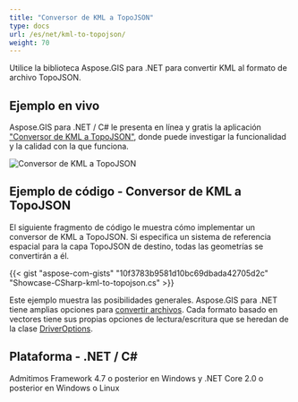 ```yaml
---
title: "Conversor de KML a TopoJSON"
type: docs
url: /es/net/kml-to-topojson/
weight: 70
---
```


Utilice la biblioteca Aspose.GIS para .NET para convertir KML al formato de archivo TopoJSON.

## **Ejemplo en vivo**

Aspose.GIS para .NET / C# le presenta en línea y gratis la aplicación ["Conversor de KML a TopoJSON"](https://products.aspose.app/gis/conversion/kml-to-topojson), donde puede investigar la funcionalidad y la calidad con la que funciona.

![Conversor de KML a TopoJSON](conversion.png)

## **Ejemplo de código - Conversor de KML a TopoJSON**

El siguiente fragmento de código le muestra cómo implementar un conversor de KML a TopoJSON. Si especifica un sistema de referencia espacial para la capa TopoJSON de destino, todas las geometrías se convertirán a él. 

{{< gist "aspose-com-gists" "10f3783b9581d10bc69dbada42705d2c" "Showcase-CSharp-kml-to-topojson.cs" >}}

Este ejemplo muestra las posibilidades generales. Aspose.GIS para .NET tiene amplias opciones para [convertir archivos](https://docs.aspose.com/gis/net/vector-layers/). Cada formato basado en vectores tiene sus propias opciones de lectura/escritura que se heredan de la clase [DriverOptions](https://reference.aspose.com/gis/net/aspose.gis/driveroptions).

## **Plataforma - .NET / C#**

Admitimos Framework 4.7 o posterior en Windows y .NET Core 2.0 o posterior en Windows o Linux
